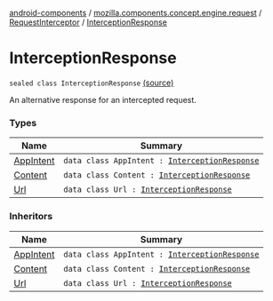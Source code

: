 [android-components](../../../index.md) / [mozilla.components.concept.engine.request](../../index.md) / [RequestInterceptor](../index.md) / [InterceptionResponse](./index.md)

# InterceptionResponse

`sealed class InterceptionResponse` [(source)](https://github.com/mozilla-mobile/android-components/blob/master/components/concept/engine/src/main/java/mozilla/components/concept/engine/request/RequestInterceptor.kt#L19)

An alternative response for an intercepted request.

### Types

| Name | Summary |
|---|---|
| [AppIntent](-app-intent/index.md) | `data class AppIntent : `[`InterceptionResponse`](./index.md) |
| [Content](-content/index.md) | `data class Content : `[`InterceptionResponse`](./index.md) |
| [Url](-url/index.md) | `data class Url : `[`InterceptionResponse`](./index.md) |

### Inheritors

| Name | Summary |
|---|---|
| [AppIntent](-app-intent/index.md) | `data class AppIntent : `[`InterceptionResponse`](./index.md) |
| [Content](-content/index.md) | `data class Content : `[`InterceptionResponse`](./index.md) |
| [Url](-url/index.md) | `data class Url : `[`InterceptionResponse`](./index.md) |
